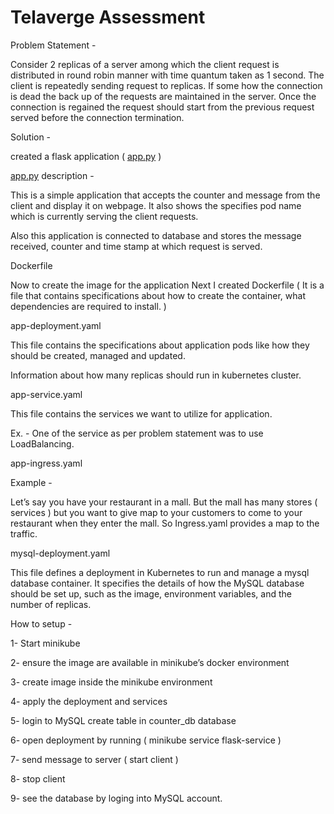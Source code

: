 # Telaverge Assessment

Problem Statement -

Consider 2 replicas of a server among which the client request is 
distributed in round robin manner with time quantum taken as 1 
second. The client is repeatedly sending request to replicas. If
 some how the connection is dead the back up of the requests are 
 maintained in the server. Once the connection is regained the 
 request should start from the previous request served before the 
 connection termination.

Solution -

created a flask application ( [app.py](http://app.py) ) 

[app.py](http://app.py) description -

This is a simple application that accepts the counter and message from the client and display it on webpage. It also shows the specifies pod name which is currently serving the client requests.

Also this application is connected to database and stores the message received, counter and time stamp at which request is served.

Dockerfile

Now to create the image for the application Next I created Dockerfile ( It is a file that contains specifications about how to create the container, what dependencies are required to install. )

app-deployment.yaml

This file contains the specifications about application pods like how they should be created, managed and updated.

Information about how many replicas should run in kubernetes cluster.

app-service.yaml

This file contains the services we want to utilize for application.

Ex. - One of the service as per problem statement was to use LoadBalancing.

app-ingress.yaml

Example - 

Let’s say you have your restaurant in a mall.
But the mall has many stores ( services ) but you want to give map to your customers to come to your restaurant when they enter the mall. So Ingress.yaml provides a map to the traffic.

mysql-deployment.yaml

This file defines a deployment in Kubernetes to run and manage a mysql database container. It specifies the details of how the MySQL database should be set up, such as the image, environment variables, and the number of replicas.

How to setup -

1- Start minikube

2- ensure the image are available in minikube’s docker environment

3- create image inside the minikube environment

4- apply the deployment and services

5- login to MySQL create table in counter_db database

6- open deployment by running ( minikube service flask-service )

7- send message to server ( start client )

8- stop client

9- see the database by loging into MySQL account.